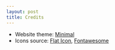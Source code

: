 ```yaml
---
layout: post
title: Credits
---
```

- Website theme: [Minimal](https://github.com/pages-themes/minimal/tree/master)
- Icons source: [Flat Icon](https://www.flaticon.com/), [Fontawesome](https://fontawesome.com/)
